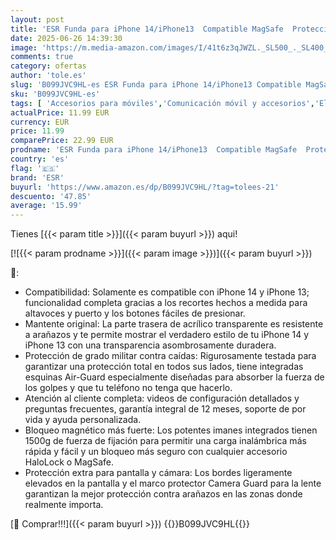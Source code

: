 ```yaml
---
layout: post
title: 'ESR Funda para iPhone 14/iPhone13  Compatible MagSafe  Protección Grado Militar a Prueba Golpes  Funda Magnética para iPhone 14/iPhone13  Funda Híbrida Classic  HaloLock   Transparente'
date: 2025-06-26 14:39:30
image: 'https://m.media-amazon.com/images/I/41t6z3qJWZL._SL500_._SL400_.jpg'
comments: true
category: ofertas
author: 'tole.es'
slug: 'B099JVC9HL-es ESR Funda para iPhone 14/iPhone13 Compatible MagSafe...'
sku: 'B099JVC9HL-es'
tags: [ 'Accesorios para móviles','Comunicación móvil y accesorios','Electrónica','Fundas básicas para teléfonos móviles','Fundas y carcasas para teléfonos móviles','esr','iphone','magsafe','🇪🇸', ]
actualPrice: 11.99 EUR
currency: EUR
price: 11.99
comparePrice: 22.99 EUR
prodname: 'ESR Funda para iPhone 14/iPhone13  Compatible MagSafe  Protección Grado Militar a Prueba Golpes  Funda Magnética para iPhone 14/iPhone13  Funda Híbrida Classic  HaloLock   Transparente'
country: 'es'
flag: '🇪🇸'
brand: 'ESR'
buyurl: 'https://www.amazon.es/dp/B099JVC9HL/?tag=tolees-21'
descuento: '47.85'
average: '15.99'
---
```


Tienes [{{< param title >}}]({{< param buyurl >}}) aqui!

[![{{< param prodname >}}]({{< param image >}})]({{< param buyurl >}})

🔎:

- Compatibilidad: Solamente es compatible con iPhone 14 y iPhone 13; funcionalidad completa gracias a los recortes hechos a medida para altavoces y puerto y los botones fáciles de presionar.
- Mantente original: La parte trasera de acrílico transparente es resistente a arañazos y te permite mostrar el verdadero estilo de tu iPhone 14 y iPhone 13 con una transparencia asombrosamente duradera.
- Protección de grado militar contra caídas: Rigurosamente testada para garantizar una protección total en todos sus lados, tiene integradas esquinas Air-Guard especialmente diseñadas para absorber la fuerza de los golpes y que tu teléfono no tenga que hacerlo.
- Atención al cliente completa: videos de configuración detallados y preguntas frecuentes, garantía integral de 12 meses, soporte de por vida y ayuda personalizada.
- Bloqueo magnético más fuerte: Los potentes imanes integrados tienen 1500g de fuerza de fijación para permitir una carga inalámbrica más rápida y fácil y un bloqueo más seguro con cualquier accesorio HaloLock o MagSafe.
- Protección extra para pantalla y cámara: Los bordes ligeramente elevados en la pantalla y el marco protector Camera Guard para la lente garantizan la mejor protección contra arañazos en las zonas donde realmente importa.

[🛒 Comprar!!!]({{< param buyurl >}})
{{<world>}}B099JVC9HL{{</world>}}
